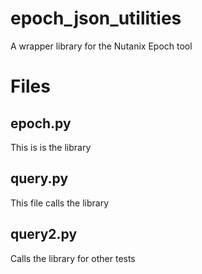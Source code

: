 # epoch_json_utilities
A wrapper library for the Nutanix Epoch tool 

# Files
## epoch.py
This is is the library

## query.py
This file calls the library

## query2.py
Calls the library for other tests
